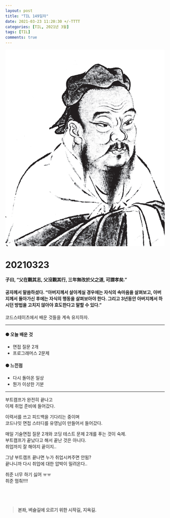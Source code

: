 ```yaml
---
layout: post
title: "TIL 149일차"
date: 2021-03-23 11:20:30 +/-TTTT
categories: [TIL, 2021년 3월]
tags: [TIL]
comments: true
---
```


![image](/assets/img/sample/avatar.jpg)

# **20210323**

#### **子曰, “父在觀其志, 父沒觀其行, 三年無改於父之道, 可謂孝矣.”**

#### **공자께서 말씀하셨다. “아버지께서 살아계실 경우에는 자식의 속마음을 살펴보고, 아버지께서 돌아가신 후에는 자식의 행동을 살펴보아야 한다. 그리고 3년동안 아버지께서 하시던 방법을 고치지 않아야 효도한다고 말할 수 있다.”**

코드스테이츠에서 배운 것들을 계속 유지하자.

---

#### **⚈ 오늘 배운 것**

- 면접 질문 2개
- 프로그래머스 2문제

#### **⚈ 느낀점**

- 다시 돌아온 일상
- 뭔가 이상한 기분

---

부트캠프가 완전히 끝나고  
이제 취업 준비에 들어갔다.

이력서를 쓰고 피드백을 기다리는 중이며  
코드나잇 면접 스터디를 유영님이 만들어서 들어갔다.

매일 기술면접 질문 2개와 코딩 테스트 문제 2개를 푸는 것이 숙제.  
부트캠프가 끝났다고 해서 끝난 것은 아니다.  
취업까지 잘 해야지 끝이지..

그냥 부트캠프 끝나면 누가 취업시켜주면 안됨?  
끝나니까 다시 취업에 대한 압박이 밀려온다..

취준 너무 하기 싫어 ㅠㅠ  
취준 멈춰!!!!

## <br>

> **본좌, 벼슬길에 오르기 위한 시작길, 지옥길.**
